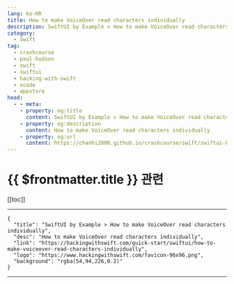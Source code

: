 ```yaml
---
lang: ko-KR
title: How to make VoiceOver read characters individually
description: SwiftUI by Example > How to make VoiceOver read characters individually
category:
  - Swift
tag: 
  - crashcourse
  - paul-hudson
  - swift
  - swiftui
  - hacking-with-swift
  - xcode
  - appstore
head:
  - - meta:
    - property: og:title
      content: SwiftUI by Example > How to make VoiceOver read characters individually
    - property: og:description
      content: How to make VoiceOver read characters individually
    - property: og:url
      content: https://chanhi2000.github.io/crashcourse/swift/swiftui-by-example/22-accessibility/how-to-make-voiceover-read-characters-individually.html
---
```


# {{ $frontmatter.title }} 관련

[[toc]]

---

```component VPCard
{
  "title": "SwiftUI by Example > How to make VoiceOver read characters individually",
  "desc": "How to make VoiceOver read characters individually",
  "link": "https://hackingwithswift.com/quick-start/swiftui/how-to-make-voiceover-read-characters-individually",
  "logo": "https://www.hackingwithswift.com/favicon-96x96.png",
  "background": "rgba(54,94,226,0.2)"
}
```

---

<TagLinks />